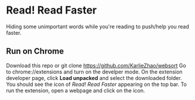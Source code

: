 # Read! Read Faster
Hiding some unimportant words while you're reading to push/help you read faster.

## Run on Chrome
Download this repo or git clone https://github.com/KarlieZhao/websort
Go to chrome://extensions and turn on the develper mode.
On the extension developer page, click **Load unpacked** and select the downloaded folder.
You should see the icon of *Read! Read Faster* appearing on the top bar.
To run the extension, open a webpage and click on the icon.
